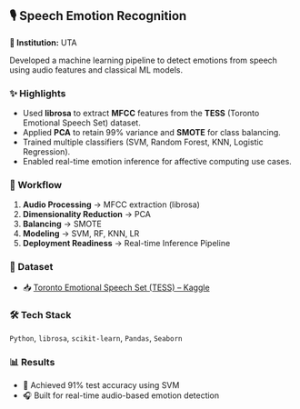 ## 🎙️ Speech Emotion Recognition
**📍 Institution:** UTA  

Developed a machine learning pipeline to detect emotions from speech using audio features and classical ML models.

### ✨ Highlights
- Used **librosa** to extract **MFCC** features from the **TESS** (Toronto Emotional Speech Set) dataset.
- Applied **PCA** to retain 99% variance and **SMOTE** for class balancing.
- Trained multiple classifiers (SVM, Random Forest, KNN, Logistic Regression).
- Enabled real-time emotion inference for affective computing use cases.

### 🧠 Workflow
1. **Audio Processing** → MFCC extraction (librosa)  
2. **Dimensionality Reduction** → PCA  
3. **Balancing** → SMOTE  
4. **Modeling** → SVM, RF, KNN, LR  
5. **Deployment Readiness** → Real-time Inference Pipeline  

### 📂 Dataset
- 📥 [Toronto Emotional Speech Set (TESS) – Kaggle](https://www.kaggle.com/datasets/ejlok1/toronto-emotional-speech-set-tess)

### 🛠️ Tech Stack
`Python`, `librosa`, `scikit-learn`, `Pandas`, `Seaborn`

### 📊 Results
- 🎯 Achieved 91% test accuracy using SVM  
- 🎧 Built for real-time audio-based emotion detection
